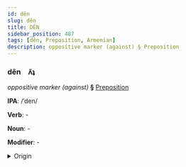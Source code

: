 ```yaml
---
id: dên
slug: dên
title: DÊN
sidebar_position: 487
tags: [dên, Preposition, Armenian]
description: oppositive marker (against) § Preposition
---
```


### dên&emsp;<span kind="abugida">ʌ̃ʇ</span>

*oppositive marker (against)* **§** [Preposition](../../tags/Preposition)

**IPA**: /ˈden/

**Verb**: -

**Noun**: -

**Modifier**: -

<details>
    <summary>Origin</summary>
    Armenian դեմ dem [dem]<br/>
    <em>Armenian Language Family</em>
</details>